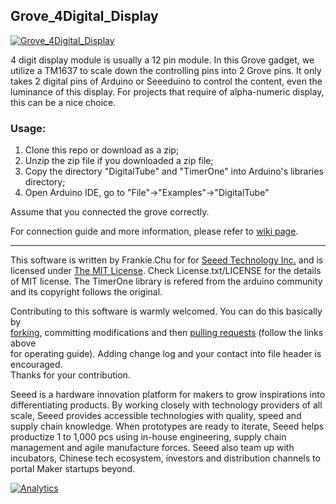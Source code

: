 Grove_4Digital_Display
--------------------------------

[![Grove_4Digital_Display](http://www.seeedstudio.com/depot/bmz_cache/3/3a9f79323a82950c12fc7e69fa9fab4d.image.530x397.jpg)](http://www.seeedstudio.com/depot/Grove-4Digit-Display-p-1198.html)

4 digit display module is usually a 12 pin module. In this Grove gadget, we utilize a TM1637 to scale down the controlling pins into 2 Grove pins. It only takes 2 digital pins of Arduino or Seeeduino to control the content, even the luminance of this display. For projects that require of alpha-numeric display, this can be a nice choice.

### Usage:

1. Clone this repo or download as a zip;
2. Unzip the zip file if you downloaded a zip file;
3. Copy the directory "DigitalTube" and "TimerOne" into Arduino's libraries directory;
4. Open Arduino IDE, go to "File"->"Examples"->"DigitalTube"

Assume that you connected the grove correctly. 

For connection guide and more information, please refer to [wiki page](http://www.seeedstudio.com/wiki/Grove_-_4-Digit_Display).

    
----

This software is written by Frankie.Chu for for [Seeed Technology Inc.](http://www.seeed.cc) and is licensed under [The MIT License](http://opensource.org/licenses/mit-license.php). Check License.txt/LICENSE for the details of MIT license. The TimerOne library is refered from the arduino community and its copyright follows the original.

Contributing to this software is warmly welcomed. You can do this basically by<br>
[forking](https://help.github.com/articles/fork-a-repo), committing modifications and then [pulling requests](https://help.github.com/articles/using-pull-requests) (follow the links above<br>
for operating guide). Adding change log and your contact into file header is encouraged.<br>
Thanks for your contribution.

Seeed is a hardware innovation platform for makers to grow inspirations into differentiating products. By working closely with technology providers of all scale, Seeed provides accessible technologies with quality, speed and supply chain knowledge. When prototypes are ready to iterate, Seeed helps productize 1 to 1,000 pcs using in-house engineering, supply chain management and agile manufacture forces. Seeed also team up with incubators, Chinese tech ecosystem, investors and distribution channels to portal Maker startups beyond.




[![Analytics](https://ga-beacon.appspot.com/UA-46589105-3/Grove_4Digital_Display)](https://github.com/igrigorik/ga-beacon)
